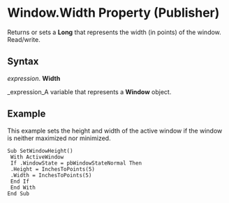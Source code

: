 
# Window.Width Property (Publisher)

Returns or sets a  **Long** that represents the width (in points) of the window. Read/write.


## Syntax

 _expression_. **Width**

 _expression_A variable that represents a  **Window** object.


## Example

This example sets the height and width of the active window if the window is neither maximized nor minimized.


```
Sub SetWindowHeight() 
 With ActiveWindow 
 If .WindowState = pbWindowStateNormal Then 
 .Height = InchesToPoints(5) 
 .Width = InchesToPoints(5) 
 End If 
 End With 
End Sub
```

